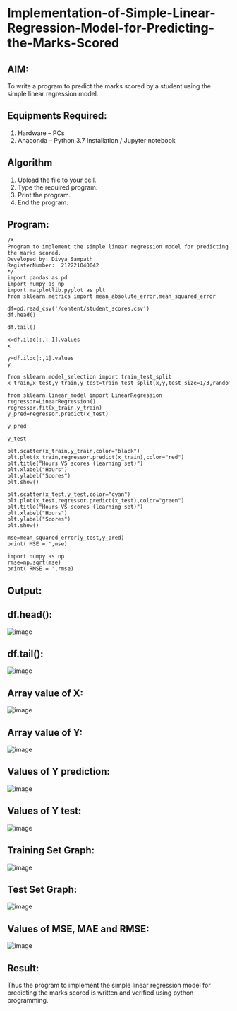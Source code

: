 # Implementation-of-Simple-Linear-Regression-Model-for-Predicting-the-Marks-Scored

## AIM:
To write a program to predict the marks scored by a student using the simple linear regression model.

## Equipments Required:
1. Hardware – PCs
2. Anaconda – Python 3.7 Installation / Jupyter notebook

## Algorithm
1. Upload the file to your cell. 
2. Type the required program.
3. Print the program.
4. End the program.

## Program:
```
/*
Program to implement the simple linear regression model for predicting the marks scored.
Developed by: Divya Sampath
RegisterNumber:  212221040042
*/
import pandas as pd
import numpy as np
import matplotlib.pyplot as plt
from sklearn.metrics import mean_absolute_error,mean_squared_error

df=pd.read_csv('/content/student_scores.csv')
df.head()

df.tail()

x=df.iloc[:,:-1].values
x

y=df.iloc[:,1].values
y

from sklearn.model_selection import train_test_split
x_train,x_test,y_train,y_test=train_test_split(x,y,test_size=1/3,random_state=0)

from sklearn.linear_model import LinearRegression
regressor=LinearRegression()
regressor.fit(x_train,y_train)
y_pred=regressor.predict(x_test)

y_pred

y_test

plt.scatter(x_train,y_train,color="black") 
plt.plot(x_train,regressor.predict(x_train),color="red") 
plt.title("Hours VS scores (learning set)") 
plt.xlabel("Hours") 
plt.ylabel("Scores") 
plt.show()

plt.scatter(x_test,y_test,color="cyan")
plt.plot(x_test,regressor.predict(x_test),color="green")
plt.title("Hours VS scores (learning set)")
plt.xlabel("Hours")
plt.ylabel("Scores")
plt.show()

mse=mean_squared_error(y_test,y_pred)
print('MSE = ',mse)

import numpy as np
rmse=np.sqrt(mse)
print('RMSE = ',rmse)

```

## Output:

##  df.head():
![image](https://github.com/divz2711/Implementation-of-Simple-Linear-Regression-Model-for-Predicting-the-Marks-Scored/assets/121245222/eca53c72-3a89-4a19-bad4-df0e7da37daa)

## df.tail():
![image](https://github.com/divz2711/Implementation-of-Simple-Linear-Regression-Model-for-Predicting-the-Marks-Scored/assets/121245222/fab91082-a0bb-4e28-a551-10bfa3956f69)

## Array value of X:
![image](https://github.com/divz2711/Implementation-of-Simple-Linear-Regression-Model-for-Predicting-the-Marks-Scored/assets/121245222/aadff37f-747b-4562-8bf2-7888a5c234e4)

## Array value of Y:
![image](https://github.com/divz2711/Implementation-of-Simple-Linear-Regression-Model-for-Predicting-the-Marks-Scored/assets/121245222/a6296764-907f-46e6-aa9b-cd022d763624)

## Values of Y prediction:
![image](https://github.com/divz2711/Implementation-of-Simple-Linear-Regression-Model-for-Predicting-the-Marks-Scored/assets/121245222/3d43fd76-f36e-4b47-a74c-93bb7158f803)

## Values of Y test:
![image](https://github.com/divz2711/Implementation-of-Simple-Linear-Regression-Model-for-Predicting-the-Marks-Scored/assets/121245222/86af87ab-b29e-4faa-947c-1ac6e64a47e8)

## Training Set Graph:
![image](https://github.com/divz2711/Implementation-of-Simple-Linear-Regression-Model-for-Predicting-the-Marks-Scored/assets/121245222/8f52ae45-00fc-4b08-99d7-8c5aaaccf4ca)

## Test Set Graph:
![image](https://github.com/divz2711/Implementation-of-Simple-Linear-Regression-Model-for-Predicting-the-Marks-Scored/assets/121245222/5898ecf7-7106-4327-8170-4e04f10db893)

## Values of MSE, MAE and RMSE:
![image](https://github.com/divz2711/Implementation-of-Simple-Linear-Regression-Model-for-Predicting-the-Marks-Scored/assets/121245222/1dd2597c-b51c-48da-ae13-af9f805e035c)

## Result:
Thus the program to implement the simple linear regression model for predicting the marks scored is written and verified using python programming.
